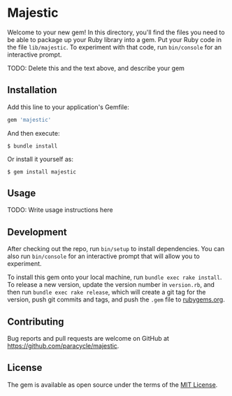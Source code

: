 # Majestic

Welcome to your new gem! In this directory, you'll find the files you need to be able to package up your Ruby library into a gem. Put your Ruby code in the file `lib/majestic`. To experiment with that code, run `bin/console` for an interactive prompt.

TODO: Delete this and the text above, and describe your gem

## Installation

Add this line to your application's Gemfile:

```ruby
gem 'majestic'
```

And then execute:

    $ bundle install

Or install it yourself as:

    $ gem install majestic

## Usage

TODO: Write usage instructions here

## Development

After checking out the repo, run `bin/setup` to install dependencies. You can also run `bin/console` for an interactive prompt that will allow you to experiment.

To install this gem onto your local machine, run `bundle exec rake install`. To release a new version, update the version number in `version.rb`, and then run `bundle exec rake release`, which will create a git tag for the version, push git commits and tags, and push the `.gem` file to [rubygems.org](https://rubygems.org).

## Contributing

Bug reports and pull requests are welcome on GitHub at https://github.com/paracycle/majestic.


## License

The gem is available as open source under the terms of the [MIT License](https://opensource.org/licenses/MIT).
